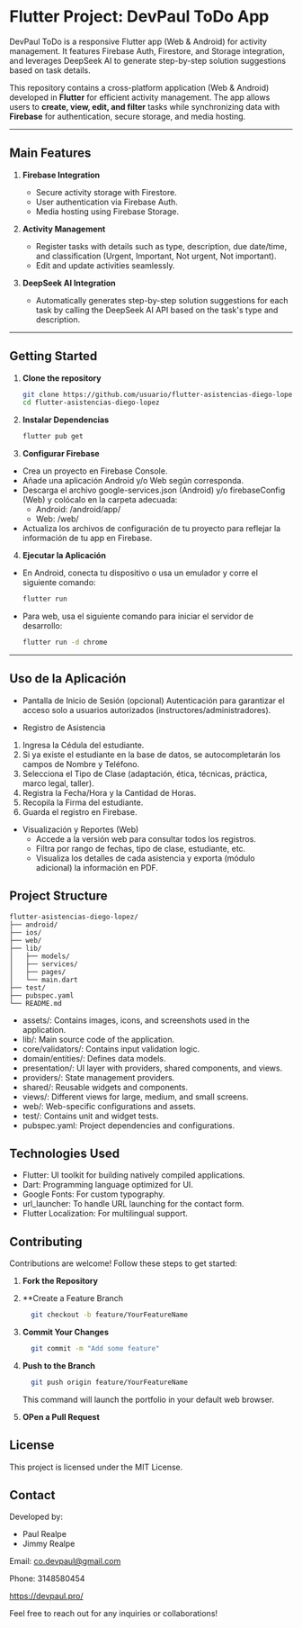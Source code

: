 # Flutter Project: DevPaul ToDo App

DevPaul ToDo is a responsive Flutter app (Web & Android) for activity management. It features Firebase Auth, Firestore, and Storage integration, and leverages DeepSeek AI to generate step-by-step solution suggestions based on task details.

This repository contains a cross-platform application (Web & Android) developed in **Flutter** for efficient activity management. The app allows users to **create, view, edit, and filter** tasks while synchronizing data with **Firebase** for authentication, secure storage, and media hosting.

---

## Main Features

1. **Firebase Integration**  
   - Secure activity storage with Firestore.  
   - User authentication via Firebase Auth.  
   - Media hosting using Firebase Storage.

2. **Activity Management**  
   - Register tasks with details such as type, description, due date/time, and classification (Urgent, Important, Not urgent, Not important).  
   - Edit and update activities seamlessly.

3. **DeepSeek AI Integration**  
   - Automatically generates step-by-step solution suggestions for each task by calling the DeepSeek AI API based on the task's type and description.

---

## Getting Started

1. **Clone the repository**  

   ```bash
   git clone https://github.com/usuario/flutter-asistencias-diego-lopez.git
   cd flutter-asistencias-diego-lopez
   ```

2. **Instalar Dependencias**

   ```bash
   flutter pub get
   ```

3. **Configurar Firebase**
- Crea un proyecto en Firebase Console.
- Añade una aplicación Android y/o Web según corresponda.
- Descarga el archivo google-services.json (Android) y/o firebaseConfig (Web) y colócalo en la carpeta adecuada:
  - Android: /android/app/
  - Web: /web/
- Actualiza los archivos de configuración de tu proyecto para reflejar la información de tu app en Firebase.

4. **Ejecutar la Aplicación**
- En Android, conecta tu dispositivo o usa un emulador y corre el siguiente comando:
   ```bash
   flutter run
   ```
- Para web, usa el siguiente comando para iniciar el servidor de desarrollo:
   ```bash
   flutter run -d chrome
   ```

---
## Uso de la Aplicación
- Pantalla de Inicio de Sesión (opcional)
Autenticación para garantizar el acceso solo a usuarios autorizados (instructores/administradores).

- Registro de Asistencia
1. Ingresa la Cédula del estudiante.
2. Si ya existe el estudiante en la base de datos, se autocompletarán los campos de Nombre y Teléfono.
3. Selecciona el Tipo de Clase (adaptación, ética, técnicas, práctica, marco legal, taller).
4. Registra la Fecha/Hora y la Cantidad de Horas.
5. Recopila la Firma del estudiante.
6. Guarda el registro en Firebase.

- Visualización y Reportes (Web)
  - Accede a la versión web para consultar todos los registros.
  - Filtra por rango de fechas, tipo de clase, estudiante, etc.
  - Visualiza los detalles de cada asistencia y exporta (módulo adicional) la información en PDF.

## Project Structure

```vbnet
flutter-asistencias-diego-lopez/
├── android/
├── ios/
├── web/
├── lib/
│   ├── models/
│   ├── services/
│   ├── pages/
│   └── main.dart
├── test/
├── pubspec.yaml
└── README.md
```
- assets/: Contains images, icons, and screenshots used in the application.
- lib/: Main source code of the application.
- core/validators/: Contains input validation logic.
- domain/entities/: Defines data models.
- presentation/: UI layer with providers, shared components, and views.
- providers/: State management providers.
- shared/: Reusable widgets and components.
- views/: Different views for large, medium, and small screens.
- web/: Web-specific configurations and assets.
- test/: Contains unit and widget tests.
- pubspec.yaml: Project dependencies and configurations.

## Technologies Used
- Flutter: UI toolkit for building natively compiled applications.
- Dart: Programming language optimized for UI.
- Google Fonts: For custom typography.
- url_launcher: To handle URL launching for the contact form.
- Flutter Localization: For multilingual support.

## Contributing
Contributions are welcome! Follow these steps to get started:

1. **Fork the Repository**

2. **Create a Feature Branch

   ```bash
     git checkout -b feature/YourFeatureName
   ```
3. **Commit Your Changes**

   ```bash
     git commit -m "Add some feature"
   ```
4. **Push to the Branch**

   ```bash
     git push origin feature/YourFeatureName
   ```
   This command will launch the portfolio in your default web browser.
5. **OPen a Pull Request**

## License
This project is licensed under the MIT License.

## Contact
Developed by:
- Paul Realpe
- Jimmy Realpe

Email: co.devpaul@gmail.com

Phone: 3148580454

<a  href="https://devpaul.pro">https://devpaul.pro/</a>

Feel free to reach out for any inquiries or collaborations!